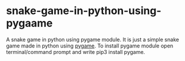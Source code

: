 # snake-game-in-python-using-pygaame
A snake game in python using pygame module.
It is just a simple snake game made in python using <a href=https://www.pygame.org/docs/>pygame<a>.
To install pygame module open terminal/command prompt and write pip3 install pygame.

